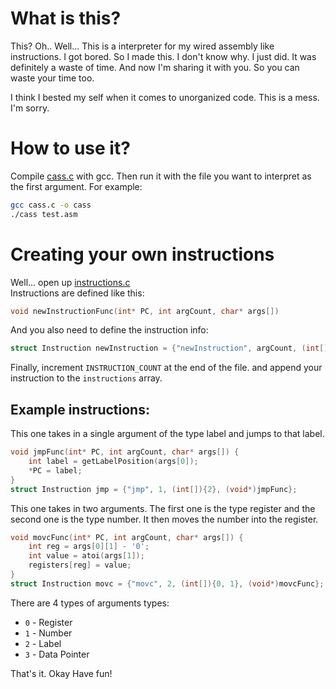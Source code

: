# What is this?
This? Oh.. Well... This is a interpreter for my wired assembly like instructions.
I got bored. So I made this. I don't know why. I just did. It was definitely a waste of time. And now I'm sharing it with you. So you can waste your time too.

I think I bested my self when it comes to unorganized code. This is a mess. I'm sorry.

# How to use it?
Compile [cass.c](./cass.c) with gcc. Then run it with the file you want to interpret as the first argument. For example:
```bash
gcc cass.c -o cass
./cass test.asm
```
# Creating your own instructions
Well... open up [instructions.c](./instructions.c)   
Instructions are defined like this:
```c
void newInstructionFunc(int* PC, int argCount, char* args[])
```
And you also need to define the instruction info:
```c
struct Instruction newInstruction = {"newInstruction", argCount, (int[]){args...}, (void*)newInstructionFunc};
```
Finally, increment `INSTRUCTION_COUNT` at the end of the file.
and append your instruction to the `instructions` array.

## Example instructions:

This one takes in a single argument of the type label and jumps to that label. 
```c
void jmpFunc(int* PC, int argCount, char* args[]) {
	int label = getLabelPosition(args[0]);
	*PC = label;
}
struct Instruction jmp = {"jmp", 1, (int[]){2}, (void*)jmpFunc};
```
 
  
This one takes in two arguments. The first one is the type register and the second one is the type number. It then moves the number into the register.
```c
void movcFunc(int* PC, int argCount, char* args[]) {
	int reg = args[0][1] - '0';
	int value = atoi(args[1]);
	registers[reg] = value;
}
struct Instruction movc = {"movc", 2, (int[]){0, 1}, (void*)movcFunc};
```

There are 4 types of arguments types:
- `0` - Register
- `1` - Number
- `2` - Label
- `3` - Data Pointer

That's it.
Okay Have fun!